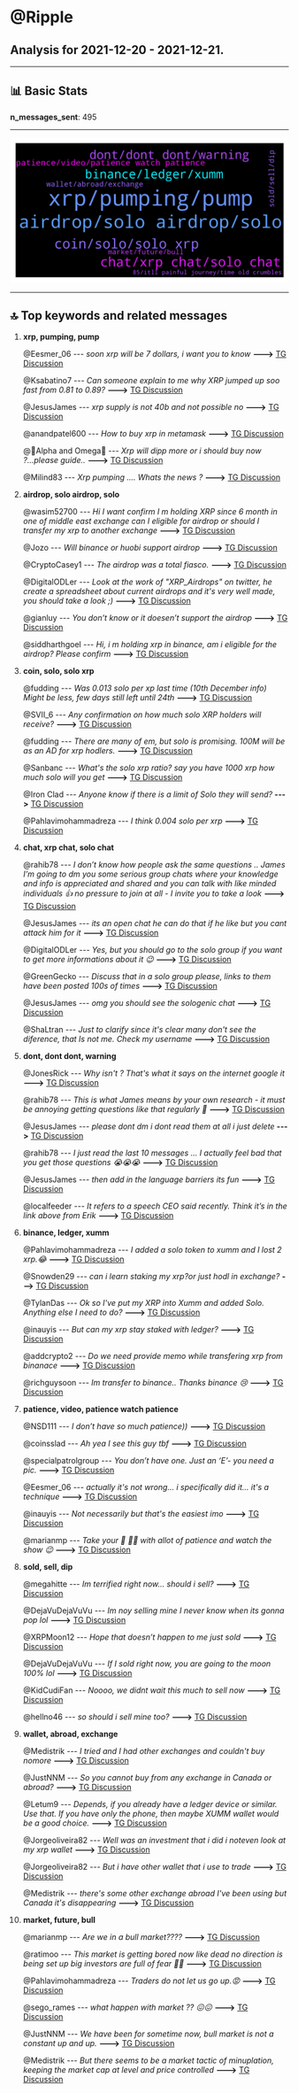 # **@Ripple**
 ## Analysis for **2021-12-20** - **2021-12-21**.

---

## 📊 **Basic Stats**

**n_messages_sent**: 495

---
![wordcloud](Ripple_1Days_wordcloud.png)

---


## 🔝 **Top keywords and related messages**

1. **xrp, pumping, pump**

    @Eesmer_06 --- *soon xrp will be 7 dollars, i want you to know* **--->** [TG Discussion](https://t.me/Ripple/3026354)

    @Ksabatino7 --- *Can someone explain to me why XRP jumped up soo fast from 0.81 to 0.89?* **--->** [TG Discussion](https://t.me/Ripple/3025425)

    @JesusJames --- *xrp supply is not 40b and not possible no* **--->** [TG Discussion](https://t.me/Ripple/3025135)

    @anandpatel600 --- *How to buy xrp in metamask* **--->** [TG Discussion](https://t.me/Ripple/3026103)

    @🤳Alpha and Omega💎 --- *Xrp will dipp more or i should buy now ?...please guide..* **--->** [TG Discussion](https://t.me/Ripple/3026195)

    @Milind83 --- *Xrp pumping .... Whats the news ?* **--->** [TG Discussion](https://t.me/Ripple/3025658)

2. **airdrop, solo airdrop, solo**

    @wasim52700 --- *Hi I want confirm I m holding XRP since 6 month in one of middle east exchange can I eligible for airdrop or should I transfer my xrp to another exchange* **--->** [TG Discussion](https://t.me/Ripple/3026893)

    @Jozo --- *Will binance or huobi support airdrop* **--->** [TG Discussion](https://t.me/Ripple/3025170)

    @CryptoCasey1 --- *The airdrop was  a total fiasco.* **--->** [TG Discussion](https://t.me/Ripple/3025818)

    @DigitalODLer --- *Look at the work of "XRP_Airdrops" on twitter, he create a spreadsheet about current airdrops and it's very well made, you should take a look ;)* **--->** [TG Discussion](https://t.me/Ripple/3026643)

    @gianluy --- *You don’t know or it doesen’t support the airdrop* **--->** [TG Discussion](https://t.me/Ripple/3026321)

    @siddharthgoel --- *Hi, i m holding xrp in binance, am i eligible for the airdrop? Please confirm* **--->** [TG Discussion](https://t.me/Ripple/3026882)

3. **coin, solo, solo xrp**

    @fudding --- *Was 0.013 solo per xp last time (10th December info) Might be less, few days still left until 24th* **--->** [TG Discussion](https://t.me/Ripple/3026283)

    @SVII_6 --- *Any confirmation on how much solo XRP holders will receive?* **--->** [TG Discussion](https://t.me/Ripple/3026266)

    @fudding --- *There are many of em, but solo is promising. 100M will be as an AD for xrp hodlers.* **--->** [TG Discussion](https://t.me/Ripple/3026290)

    @Sanbanc --- *What's the solo xrp ratio? say you have 1000 xrp how much solo will you get* **--->** [TG Discussion](https://t.me/Ripple/3025702)

    @Iron Clad --- *Anyone know if there is a limit of Solo they will send?* **--->** [TG Discussion](https://t.me/Ripple/3026455)

    @Pahlavimohammadreza --- *I think 0.004 solo per xrp* **--->** [TG Discussion](https://t.me/Ripple/3026646)

4. **chat, xrp chat, solo chat**

    @rahib78 --- *I don’t know how people ask the same questions .. James I’m going to dm you some serious group chats where your knowledge and info is appreciated and shared and you can talk with like minded individuals 👍 no pressure to join at all - I invite you to take a look* **--->** [TG Discussion](https://t.me/Ripple/3025201)

    @JesusJames --- *its an open chat he can do that if he like but you cant attack him for it* **--->** [TG Discussion](https://t.me/Ripple/3026027)

    @DigitalODLer --- *Yes, but you should go to the solo group if you want to get more informations about it 😉* **--->** [TG Discussion](https://t.me/Ripple/3026619)

    @GreenGecko --- *Discuss that in a solo group please, links to them have been posted 100s of times* **--->** [TG Discussion](https://t.me/Ripple/3026456)

    @JesusJames --- *omg you should see the sologenic chat* **--->** [TG Discussion](https://t.me/Ripple/3025186)

    @ShaLtran --- *Just to clarify since it's clear many don't see the diference, that Is not me. Check my username* **--->** [TG Discussion](https://t.me/Ripple/3026330)

5. **dont, dont dont, warning**

    @JonesRick --- *Why isn't  ? That's what it says on the internet google it* **--->** [TG Discussion](https://t.me/Ripple/3025813)

    @rahib78 --- *This is what James means by your own research - it must be annoying getting questions like that regularly 🤣* **--->** [TG Discussion](https://t.me/Ripple/3025176)

    @JesusJames --- *please dont dm i dont read them at all i just delete* **--->** [TG Discussion](https://t.me/Ripple/3025203)

    @rahib78 --- *I just read the last 10 messages … I actually feel bad that you get those questions 😭😭😭* **--->** [TG Discussion](https://t.me/Ripple/3025191)

    @JesusJames --- *then add in the language barriers its fun* **--->** [TG Discussion](https://t.me/Ripple/3025193)

    @localfeeder --- *It refers to a speech CEO said recently. Think it’s in the link above from Erik* **--->** [TG Discussion](https://t.me/Ripple/3025892)

6. **binance, ledger, xumm**

    @Pahlavimohammadreza --- *I added a solo token to xumm and I lost 2 xrp.😂* **--->** [TG Discussion](https://t.me/Ripple/3026612)

    @Snowden29 --- *can i learn staking my xrp?or just hodl in exchange?* **--->** [TG Discussion](https://t.me/Ripple/3026398)

    @TylanDas --- *Ok so I've put my XRP into Xumm and added Solo. Anything else I need to do?* **--->** [TG Discussion](https://t.me/Ripple/3026657)

    @inauyis --- *But can my xrp stay staked with ledger?* **--->** [TG Discussion](https://t.me/Ripple/3026304)

    @addcrypto2 --- *Do we need provide memo while transfering xrp from binanace* **--->** [TG Discussion](https://t.me/Ripple/3026774)

    @richguysoon --- *Im transfer to binance.. Thanks binance 😢* **--->** [TG Discussion](https://t.me/Ripple/3026517)

7. **patience, video, patience watch patience**

    @NSD111 --- *I don’t have so much patience))* **--->** [TG Discussion](https://t.me/Ripple/3026186)

    @coinsslad --- *Ah yea I see this guy tbf* **--->** [TG Discussion](https://t.me/Ripple/3026650)

    @specialpatrolgroup --- *You don’t have one. Just an ‘E’- you need a pic.* **--->** [TG Discussion](https://t.me/Ripple/3026581)

    @Eesmer_06 --- *actually it's not wrong... i specifically did it... it's a technique* **--->** [TG Discussion](https://t.me/Ripple/3026376)

    @inauyis --- *Not necessarily but that's the easiest imo* **--->** [TG Discussion](https://t.me/Ripple/3026317)

    @marianmp --- *Take your 🍿 🍿🍿 with allot of patience and watch the show 😉* **--->** [TG Discussion](https://t.me/Ripple/3026229)

8. **sold, sell, dip**

    @megahitte --- *Im terrified right now… should i sell?* **--->** [TG Discussion](https://t.me/Ripple/3025299)

    @DejaVuDejaVuVu --- *Im noy selling mine I never know when its gonna pop lol* **--->** [TG Discussion](https://t.me/Ripple/3025547)

    @XRPMoon12 --- *Hope that doesn’t happen to me just sold* **--->** [TG Discussion](https://t.me/Ripple/3025529)

    @DejaVuDejaVuVu --- *If I sold right now, you are going to the moon 100% lol* **--->** [TG Discussion](https://t.me/Ripple/3025375)

    @KidCudiFan --- *Noooo, we didnt wait this much to sell now* **--->** [TG Discussion](https://t.me/Ripple/3025310)

    @hellno46 --- *so should i sell mine too?* **--->** [TG Discussion](https://t.me/Ripple/3025545)

9. **wallet, abroad, exchange**

    @Medistrik --- *I tried and I had other exchanges and couldn't buy nomore* **--->** [TG Discussion](https://t.me/Ripple/3026054)

    @JustNNM --- *So you cannot buy from any exchange in Canada or abroad?* **--->** [TG Discussion](https://t.me/Ripple/3026057)

    @Letum9 --- *Depends, if you already have a ledger device or similar. Use that. If you have only the phone, then maybe XUMM wallet would be a good choice.* **--->** [TG Discussion](https://t.me/Ripple/3026301)

    @Jorgeoliveira82 --- *Well was an investment that i did i noteven look at my xrp wallet* **--->** [TG Discussion](https://t.me/Ripple/3026188)

    @Jorgeoliveira82 --- *But i have other wallet that i use to trade* **--->** [TG Discussion](https://t.me/Ripple/3026192)

    @Medistrik --- *there's some other exchange abroad I've been using but Canada it's disappearing* **--->** [TG Discussion](https://t.me/Ripple/3026059)

10. **market, future, bull**

    @marianmp --- *Are we in a bull market????* **--->** [TG Discussion](https://t.me/Ripple/3025758)

    @ratimoo --- *This market is getting bored now like dead no direction is being set up big  investors are full of fear 🤣🤣* **--->** [TG Discussion](https://t.me/Ripple/3026860)

    @Pahlavimohammadreza --- *Traders do not let us go up.😡* **--->** [TG Discussion](https://t.me/Ripple/3026525)

    @sego_rames --- *what happen with market ?? 😖😖* **--->** [TG Discussion](https://t.me/Ripple/3026083)

    @JustNNM --- *We have been for sometime now, bull market is not a constant up and up.* **--->** [TG Discussion](https://t.me/Ripple/3025761)

    @Medistrik --- *But there seems to be a market tactic of minuplation, keeping the market cap at level and price controlled* **--->** [TG Discussion](https://t.me/Ripple/3026063)

